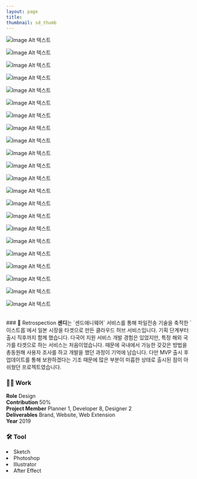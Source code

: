 ```yaml
---
layout: page
title:
thumbnail: sd_thumb
---
```


![Image Alt 텍스트](https://doubleclipnet.github.io/assets/img/posts/sdy_01.gif)

![Image Alt 텍스트](https://doubleclipnet.github.io/assets/img/posts/sdy_02.jpg)

![Image Alt 텍스트](https://doubleclipnet.github.io/assets/img/posts/sdy_03.jpg)

![Image Alt 텍스트](https://doubleclipnet.github.io/assets/img/posts/sdy_04.gif)

![Image Alt 텍스트](https://doubleclipnet.github.io/assets/img/posts/sdy_05.jpg)

![Image Alt 텍스트](https://doubleclipnet.github.io/assets/img/posts/sdy_06.jpg)

![Image Alt 텍스트](https://doubleclipnet.github.io/assets/img/posts/sdy_07.jpg)

![Image Alt 텍스트](https://doubleclipnet.github.io/assets/img/posts/sdy_08.jpg)

![Image Alt 텍스트](https://doubleclipnet.github.io/assets/img/posts/sdy_09.jpg)

![Image Alt 텍스트](https://doubleclipnet.github.io/assets/img/posts/sdy_10.jpg)

![Image Alt 텍스트](https://doubleclipnet.github.io/assets/img/posts/sdy_11.gif)

![Image Alt 텍스트](https://doubleclipnet.github.io/assets/img/posts/sdy_12.gif)

![Image Alt 텍스트](https://doubleclipnet.github.io/assets/img/posts/sdy_13.gif)

![Image Alt 텍스트](https://doubleclipnet.github.io/assets/img/posts/sdy_14.gif)

![Image Alt 텍스트](https://doubleclipnet.github.io/assets/img/posts/sdy_15.jpg)

![Image Alt 텍스트](https://doubleclipnet.github.io/assets/img/posts/sdy_16.gif)

![Image Alt 텍스트](https://doubleclipnet.github.io/assets/img/posts/sdy_17.gif)

![Image Alt 텍스트](https://doubleclipnet.github.io/assets/img/posts/sdy_18.gif)

![Image Alt 텍스트](https://doubleclipnet.github.io/assets/img/posts/sdy_19.gif)

![Image Alt 텍스트](https://doubleclipnet.github.io/assets/img/posts/sdy_20.jpg)

![Image Alt 텍스트](https://doubleclipnet.github.io/assets/img/posts/sdy_21.gif)

![Image Alt 텍스트](https://doubleclipnet.github.io/assets/img/posts/sdy_22.jpg)

<br>
### 💬 Retrospection
<b>센디</b>는 `센드애니웨어` 서비스를 통해 파일전송 기술을 축적한 `이스트몹`에서 일본 시장을 타겟으로 만든 클라우드 허브 서비스입니다. 기획 단계부터 출시 직후까지 함께 했습니다. 다국어 지원 서비스 개발 경험은 있었지만, 특정 해외 국가를 타겟으로 하는 서비스는 처음이었습니다. 때문에 국내에서 가능한 갖갖은 방법을 총동원해 사용자 조사를 하고 개발을 했던 과정이 기억에 남습니다. 다만 MVP 출시 후 업데이트를 통해 보완하겠다는 기조 때문에 많은 부분이 미흡한 상태로 출시된 점이 아쉬웠던 프로젝트였습니다.
<br>


### 👨‍💻 Work
<div class="highlight2">
<b>Role</b> Design<br>
<b>Contribution</b> 50%<br>
<b>Project Member</b>  Planner 1, Developer 8, Designer 2<br>
<b>Deliverables</b> Brand, Website, Web Extension<br>
<b>Year</b> 2019
</div>

### 🛠 Tool
<li class="skill_name2">Sketch</li><li class="skill_name2">Photoshop</li><li class="skill_name2">Illustrator</li><li class="skill_name2">After Effect</li>

<br>

